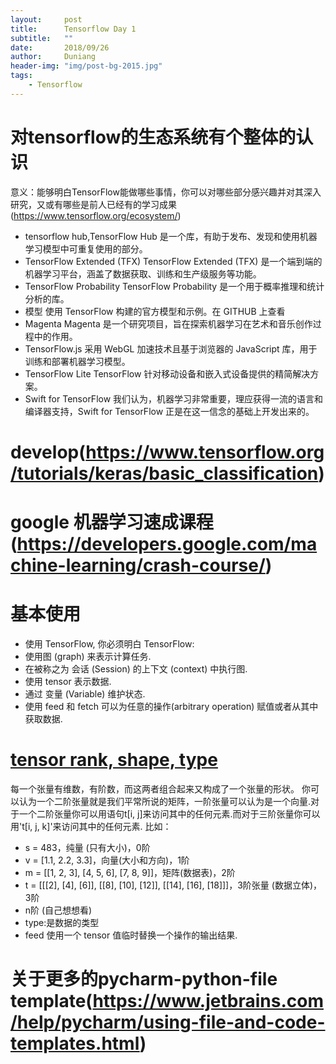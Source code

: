 ```yaml
---
layout:     post
title:      Tensorflow Day 1
subtitle:   ""
date:       2018/09/26
author:     Duniang
header-img: "img/post-bg-2015.jpg"
tags:
    - Tensorflow
---
```

# 对tensorflow的生态系统有个整体的认识
意义：能够明白TensorFlow能做哪些事情，你可以对哪些部分感兴趣并对其深入研究，又或有哪些是前人已经有的学习成果
(https://www.tensorflow.org/ecosystem/)
- tensorflow hub,TensorFlow Hub 是一个库，有助于发布、发现和使用机器学习模型中可重复使用的部分。
- TensorFlow Extended (TFX)
TensorFlow Extended (TFX) 是一个端到端的机器学习平台，涵盖了数据获取、训练和生产级服务等功能。
- TensorFlow Probability
TensorFlow Probability 是一个用于概率推理和统计分析的库。
- 模型
使用 TensorFlow 构建的官方模型和示例。在 GITHUB 上查看
- Magenta
Magenta 是一个研究项目，旨在探索机器学习在艺术和音乐创作过程中的作用。
- TensorFlow.js
采用 WebGL 加速技术且基于浏览器的 JavaScript 库，用于训练和部署机器学习模型。
- TensorFlow Lite
TensorFlow 针对移动设备和嵌入式设备提供的精简解决方案。
- Swift for TensorFlow
我们认为，机器学习非常重要，理应获得一流的语言和编译器支持，Swift for TensorFlow 正是在这一信念的基础上开发出来的。
# develop(https://www.tensorflow.org/tutorials/keras/basic_classification)
# google 机器学习速成课程(https://developers.google.com/machine-learning/crash-course/)
# 基本使用 
- 使用 TensorFlow, 你必须明白 TensorFlow:
- 使用图 (graph) 来表示计算任务.
- 在被称之为 会话 (Session) 的上下文 (context) 中执行图.
- 使用 tensor 表示数据.
- 通过 变量 (Variable) 维护状态.
- 使用 feed 和 fetch 可以为任意的操作(arbitrary operation) 赋值或者从其中获取数据.
# [tensor rank, shape, type](http://www.tensorfly.cn/tfdoc/resources/dims_types.html)
每一个张量有维数，有阶数，而这两者组合起来又构成了一个张量的形状。
你可以认为一个二阶张量就是我们平常所说的矩阵，一阶张量可以认为是一个向量.对于一个二阶张量你可以用语句t[i, j]来访问其中的任何元素.而对于三阶张量你可以用't[i, j, k]'来访问其中的任何元素.
比如：
- s = 483，纯量 (只有大小)，0阶
- v = [1.1, 2.2, 3.3]，向量(大小和方向)，1阶
- m = [[1, 2, 3], [4, 5, 6], [7, 8, 9]]，矩阵(数据表)，2阶
- t = [[[2], [4], [6]], [[8], [10], [12]], [[14], [16], [18]]]，3阶张量 (数据立体)，3阶
- n阶 (自己想想看)
- type:是数据的类型
- feed 使用一个 tensor 值临时替换一个操作的输出结果. 
# 关于更多的pycharm-python-file template(https://www.jetbrains.com/help/pycharm/using-file-and-code-templates.html)
